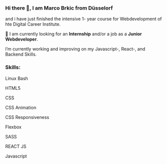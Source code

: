### Hi there 👋, I am Marco Brkic from Düsselorf

and i have just finished the intensive  1- year course for Webdevelopment of hte Digital Career Institute.

👯 I am currently looking for an **Internship** and/or a job as a **Junior Webdeveloper**.

I’m currently working and improving on my Javascript-, React-, and Backend Skills. 





### Skills:

Linux Bash

HTML5

CSS

CSS Animation

CSS Responsiveness

Flexbox

SASS

REACT JS

Javascript

<!--
**marcobrkic/marcobrkic** is a ✨ _special_ ✨ repository because its `README.md` (this file) appears on your GitHub profile.

Here are some ideas to get you started:

- 🔭 I’m currently working on ...
- 🌱 I’m currently learning ...
- 👯 I’m looking to collaborate on ... 
- 🤔 I’m looking for help with ...
- 💬 Ask me about ...
- 📫 How to reach me: ...
- 😄 Pronouns: ...
- ⚡ Fun fact: ...
-->
